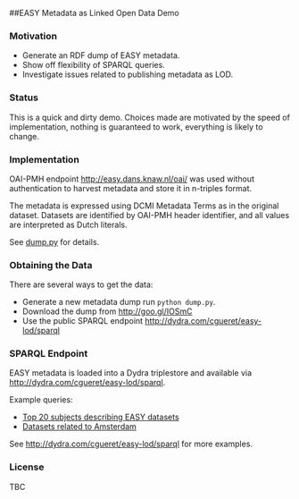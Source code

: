 ##EASY Metadata as Linked Open Data Demo

### Motivation

- Generate an RDF dump of EASY metadata.
- Show off flexibility of SPARQL queries.
- Investigate issues related to publishing metadata as LOD.

### Status

This is a quick and dirty demo. Choices made are motivated by
the speed of implementation, nothing is guaranteed to work,
everything is likely to change.

### Implementation

OAI-PMH endpoint http://easy.dans.knaw.nl/oai/ was used without
authentication to harvest metadata and store it in n-triples format.

The metadata is expressed using DCMI Metadata Terms as in the original
dataset. Datasets are identified by OAI-PMH header identifier, and all
values are interpreted as Dutch literals.

See [dump.py](http://github.com/cmarat/easy-lod/blob/master/dump.py) for details.

### Obtaining the Data

There are several ways to get the data: 

- Generate a new metadata dump run `python dump.py`.
- Download the dump from http://goo.gl/IOSmC
- Use the public SPARQL endpoint http://dydra.com/cgueret/easy-lod/sparql 


### SPARQL Endpoint

EASY metadata is loaded into a Dydra triplestore and available via
http://dydra.com/cgueret/easy-lod/sparql. 

Example queries:
- [Top 20 subjects describing EASY datasets](http://goo.gl/PNVto)
- [Datasets related to Amsterdam](http://goo.gl/JO5o0)

See http://dydra.com/cgueret/easy-lod/sparql for more examples.

### License

TBC

